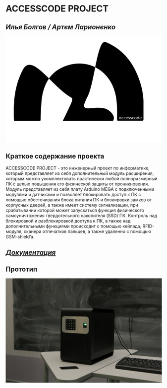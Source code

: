 <h1 class="code-line" data-line-start=0 data-line-end=1 ><a id="ACCESSCODE_PROJECT_0"></a>ACCESSCODE PROJECT</h1>
<h2 class="code-line" data-line-start=1 data-line-end=2 ><a id="_______1"></a><em>Илья Болгов / Артем Ларионенко</em></h2>
<p class="has-line-data" data-line-start="3" data-line-end="4"><img src="https://github.com/BolgovLarionenkoTeam/ACCESSCODE/blob/main/Logo.png/?raw=true" alt="accesscodeLogo"></p>
<h2 class="code-line" data-line-start=5 data-line-end=6 ><a id="___5"></a>Краткое содержание проекта</h2>
<p class="has-line-data" data-line-start="6" data-line-end="7">ACCESSCODE PROJECT - это инженерный проект по информатике, который представляет из себя дополнительный модуль расширения, которым можно укомплектовать практически любой полноразмерный ПК с целью повышения его физической защиты от проникновения. Модуль представляет из себя плату Arduino MEGA с подключенными модулями и датчиками и позволяет блокировать доступ к ПК с помощью обесточивания блока питания ПК и блокировки замков от корпусных дверей, а также имеет систему сигнализации, при срабатывании которой может запускаться функция физического самоуничтожения твердотельного накопителя (SSD) ПК. Контроль над блокировкой и разблокировкой доступа к ПК, а также над дополнительными функциями происходит с помощью кейпада, RFID-модуля, сканера отпечатков пальцев, а также удаленно с помощью GSM-shield’a.</p>
<h2 class="code-line" data-line-start=8 data-line-end=9 ><a id="_httpsgithubcomBolgovLarionenkoTeamACCESSCODEblobmaindocACCESSCODEpdf__8"></a><em><a href="https://github.com/BolgovLarionenkoTeam/ACCESSCODE/blob/main/ACCESSCODE%20DOCUMENTATION.pdf">Документация</a></em></h2>
<h2 class="code-line" data-line-start=11 data-line-end=12 ><a id="_11"></a>Прототип</h2>
<p class="has-line-data" data-line-start="12" data-line-end="13"><img src="https://github.com/BolgovLarionenkoTeam/ACCESSCODE/blob/main/prototypePicture.JPG/?raw=true" alt="prototypePicture"></p>
